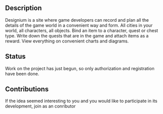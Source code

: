 ## Description
Designium is a site where game developers can record and plan all the details of the game world in a convenient way and form.
All cities in your world, all characters, all objects. Bind an item to a character, quest or chest type. Write down the quests that are in the game and attach items as a reward.
View everything on convenient charts and diagrams.

## Status
Work on the project has just begun, so only authorization and registration have been done.

## Contributions

If the idea seemed interesting to you and you would like to participate in its development, join as an conributor
